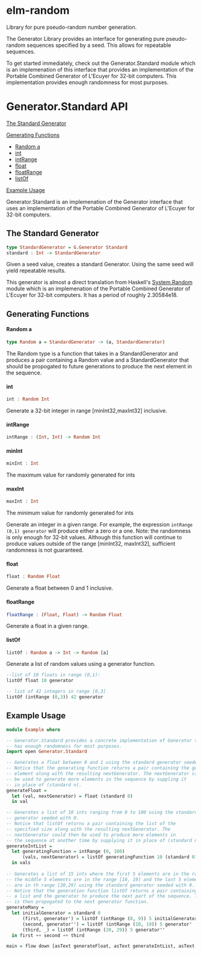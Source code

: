 elm-random
==========

Library for pure pseudo-random number generation.

The Generator Library provides an interface for generating pure pseudo-random
sequences specified by a seed. This allows for repeatable sequences.

To get started immediately, check out the Generator.Standard module which is an 
implemenation of this interface that provides an implementation of the Portable 
Combined Generator of L'Ecuyer for 32-bit computers. This implementation 
provides enough randomness for most purposes.

# Generator.Standard API

[The Standard Generator](#the-standard-generator)

[Generating Functions](#generating-functions)

* [Random a](#random-a)
* [int](#int)
* [intRange](#intrange)
* [float](#float)
* [floatRange](#floatrange)
* [listOf](#listof)

[Example Usage](#example-usage)

Generator.Standard is an implemenation of the Generator interface that uses
an implementation of the Portable Combined Generator of L'Ecuyer for 32-bit
computers.

## The Standard Generator

```haskell
type StandardGenerator = G.Generator Standard
standard : Int -> StandardGenerator
```

Given a seed value, creates a standard Generator.
Using the same seed will yield repeatable results.

This generator is almost a direct translation from Haskell's
[System.Random](http://hackage.haskell.org/package/random-1.0.1.1/docs/System-Random.html)
module which is an implemenation of the Portable Combined Generator of
L'Ecuyer for 32-bit computers. It has a period of roughly 2.30584e18.


## Generating Functions

#### Random a
```haskell
type Random a = StandardGenerator -> (a, StandardGenerator)
```

The Random type is a function that takes in a StandardGenerator and produces
a pair containing a Random value and a StandardGenerator that should be
propogated to future generations to produce the next element in the sequence.


#### int
```haskell
int : Random Int
```
Generate a 32-bit integer in range [minInt32,maxInt32] inclusive.

#### intRange
```haskell
intRange : (Int, Int) -> Random Int
```

#### minInt
```haskell
minInt : Int
```
The maximum value for randomly generated for ints

#### maxInt
```haskell
maxInt : Int
```
The minimum value for randomly generated for ints

Generate an integer in a given range. For example, the expression
`intRange (0,1) generator` will produce either a zero or a one. Note: the
randomness is only enough for 32-bit values. Although this function 
will continue to produce values outside of the range [minInt32, maxInt32],
sufficient randomness is not guaranteed.

#### float
```haskell
float : Random Float
```

Generate a float between 0 and 1 inclusive.

#### floatRange
```haskell
floatRange : (Float, Float) -> Random Float
```
Generate a float in a given range.

#### listOf
```haskell
listOf : Random a -> Int -> Random [a]
```
Generate a list of random values using a generator function.

```haskell
--list of 10 floats in range (0,1):
listOf float 10 generator
```

```haskell
-- list of 42 integers in range [0,3]
listOf (intRange (0,3)) 42 generator
```


## Example Usage

```haskell
module Example where

-- Generator.Standard provides a concrete implementation of Generator that
-- has enough randomness for most purposes.
import open Generator.Standard

-- Generates a float between 0 and 1 using the standard generator seeded with 0.
-- Notice that the generating function returns a pair containing the generated
-- element along with the resulting nextGenerator. The nextGenerator can
-- be used to generate more elements in the sequence by suppling it
-- in place of (standard n).
generateFloat = 
  let (val, nextGenerator) = float (standard 0)
  in val

-- Generates a list of 10 ints ranging from 0 to 100 using the standard
-- generator seeded with 0.
-- Notice that listOf returns a pair containing the list of the
-- specified size along with the resulting nextGenerator. The 
-- nextGenerator could then be used to produce more elements in
-- the sequence at another time by supplying it in place of (standard n)
generateIntList = 
  let generatingFunction = intRange (0, 100)
      (vals, nextGenerator) = listOf generatingFunction 10 (standard 0)
  in vals
     
-- Generates a list of 15 ints where the first 5 elements are in the range [0, 9]
-- the middle 5 elements are in the range [10, 19] and the last 5 elements
-- are in th range [20,29] using the standard generator seeded with 0.
-- Notice that the generation function listOf returns a pair containing
-- a list and the generator to produce the next part of the sequence. This
-- is then propogated to the next generator function.
generateMany =
  let initialGenerator = standard 0
      (first, generator') = listOf (intRange (0, 9)) 5 initialGenerator
      (second, generator'') = listOf (intRange (10, 19)) 5 generator'
      (third, _) = listOf (intRange (20, 29)) 5 generator''
  in first ++ second ++ third

main = flow down [asText generateFloat, asText generateIntList, asText generateMany]
```
